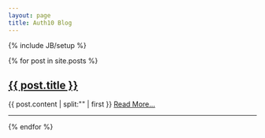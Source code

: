 ```yaml
---
layout: page
title: Auth10 Blog
---
```

{% include JB/setup %}


<div class="posts">
  {% for post in site.posts %}
  	<h2><a href="{{ post.url }}">{{ post.title }}</a></h2>
    <div style="display:none">{{ post.content | split:"<!-- end preview -->" | last }}</div>
    {{ post.content | split:"<!-- end preview -->" | first }}
    <a href="{{ post.url }}" class="readmore">Read More...</a>
    <hr/>
  {% endfor %}
</div>
